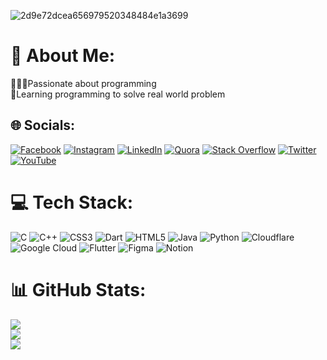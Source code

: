 ![2d9e72dcea656979520348484e1a3699](https://user-images.githubusercontent.com/99035760/222182307-0c1582a5-a5a5-40a4-84d2-4ee5429fb527.gif)
   # 💫 About Me:
👨🏿‍💻Passionate about programming<br>🧩Learning programming to solve real world problem


## 🌐 Socials:
[![Facebook](https://img.shields.io/badge/Facebook-%231877F2.svg?logo=Facebook&logoColor=black)](https://facebook.com/faysalalmahmud01)
[![Instagram](https://img.shields.io/badge/Instagram-%23E4405F.svg?logo=Instagram&logoColor=black)](https://instagram.com/faysal.sourav)
[![LinkedIn](https://img.shields.io/badge/LinkedIn-%230077B5.svg?logo=linkedin&logoColor=white)](https://linkedin.com/in/faysalalmahmud)
[![Quora](https://img.shields.io/badge/Quora-%23B92B27.svg?logo=Quora&logoColor=white)](https://quora.com/profile/Faysal-Al-Mahmud-1)
[![Stack Overflow](https://img.shields.io/badge/-Stackoverflow-FE7A16?logo=stack-overflow&logoColor=white)](https://stackoverflow.com/users/19079527) 
[![Twitter](https://img.shields.io/badge/Twitter-%231DA1F2.svg?logo=Twitter&logoColor=white)](https://twitter.com/faysal_almahmud)
[![YouTube](https://img.shields.io/badge/YouTube-%23FF0000.svg?logo=YouTube&logoColor=white)](https://youtube.com/@faysalalmahmud) 


# 💻 Tech Stack:
![C](https://img.shields.io/badge/c-%2300599C.svg?style=for-the-badge&logo=c&logoColor=white) ![C++](https://img.shields.io/badge/c++-%2300599C.svg?style=for-the-badge&logo=c%2B%2B&logoColor=white) ![CSS3](https://img.shields.io/badge/css3-%231572B6.svg?style=for-the-badge&logo=css3&logoColor=white) ![Dart](https://img.shields.io/badge/dart-%230175C2.svg?style=for-the-badge&logo=dart&logoColor=white) ![HTML5](https://img.shields.io/badge/html5-%23E34F26.svg?style=for-the-badge&logo=html5&logoColor=white) ![Java](https://img.shields.io/badge/java-%23ED8B00.svg?style=for-the-badge&logo=java&logoColor=white) ![Python](https://img.shields.io/badge/python-3670A0?style=for-the-badge&logo=python&logoColor=ffdd54) ![Cloudflare](https://img.shields.io/badge/Cloudflare-F38020?style=for-the-badge&logo=Cloudflare&logoColor=white) ![Google Cloud](https://img.shields.io/badge/Google%20Cloud-%234285F4.svg?style=for-the-badge&logo=google-cloud&logoColor=white) ![Flutter](https://img.shields.io/badge/Flutter-%2302569B.svg?style=for-the-badge&logo=Flutter&logoColor=white) ![Figma](https://img.shields.io/badge/figma-%23F24E1E.svg?style=for-the-badge&logo=figma&logoColor=white) ![Notion](https://img.shields.io/badge/Notion-%23000000.svg?style=for-the-badge&logo=notion&logoColor=white)
# 📊 GitHub Stats:
![](https://github-readme-stats.vercel.app/api?username=faysalalmahmud&theme=tokyonight&hide_border=false&include_all_commits=false&count_private=false)<br/>
![](https://github-readme-streak-stats.herokuapp.com/?user=faysalalmahmud&theme=tokyonight&hide_border=false)<br/>
![](https://github-readme-stats.vercel.app/api/top-langs/?username=faysalalmahmud&theme=tokyonight&hide_border=false&include_all_commits=false&count_private=false&layout=compact)

